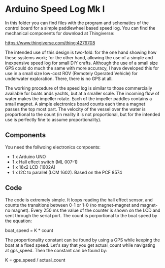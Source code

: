 # Arduino Speed Log Mk I

In this folder you can find files with the program and schematics of the control board for a simple paddlewheel based speed log. You can find the mechanical components for download at Thingiverse:

https://www.thingiverse.com/thing:4279708

The intended use of this design is two-fold: for the one hand showing how these systems work; for the other hand, allowing the use of a simple and inexpensive speed log for small DIY crafts. Although the use of a small size GPS could do much the same with more accuracy, I have developed this for use in a small size low-cost ROV (Remotely Operated Vehicle) for underwater exploration. There, there is no GPS at all.

The working procedure of the speed log is similar to those commercially available for boats ands yachts, but at a smaller scale. The incoming flow of water makes the impeller rotate. Each of the impeller paddles contains a small magnet. A simple electronics board counts each time a magnet passes the top most part. The velocity of the vessel over the water is proportional to the count (in reality it is not proportional, but for the intended use is perfectly fine to assume proportionality).

Components
----------

You need the follwoing electronics compoents:

- 1 x Arduino UNO
- 1 x Hall effect switch (ML 007-1)
- 1 x 16x2 LCD (1602A)
- 1 x I2C to parallel (LCM 1602). Based on the PCF 8574

Code
----

The code is extremely simple. It loops reading the hall effect sensor, and counts the transitions between 0-1 or 1-0 (no magnet-magnet and magnet-no magnet). Every 250 ms the value of the counter is shown on the LCD and sent through the serial port. The count is porportional to the boat speed by the equation:

boat_speed = K * count

The proportionality constant can be found by using a GPS while keeping the boat at a fixed speed. Let's say that you get actual_count while navigating at gps_speed. Then the constant can be found by:

K = gps_speed / actual_count

